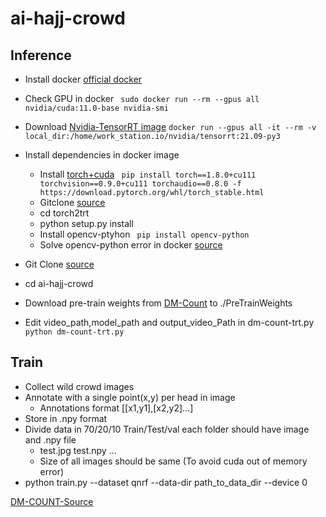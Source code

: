 # ai-hajj-crowd

## Inference
- Install docker [official docker](https://docs.nvidia.com/datacenter/cloud-native/container-toolkit/install-guide.html)
- Check GPU in docker 
  ``` sudo docker run --rm --gpus all nvidia/cuda:11.0-base nvidia-smi```
- Download [Nvidia-TensorRT image](https://ngc.nvidia.com/catalog/containers/nvidia:tensorrt)
  ``` docker run --gpus all -it --rm -v local_dir:/home/work_station.io/nvidia/tensorrt:21.09-py3 ``` 
- Install dependencies in docker image
  - Install [torch+cuda](https://pytorch.org/get-started/previous-versions/)
    ``` pip install torch==1.8.0+cu111 torchvision==0.9.0+cu111 torchaudio==0.8.0 -f https://download.pytorch.org/whl/torch_stable.html```
  - Gitclone [source](https://github.com/NVIDIA-AI-IOT/torch2trt)
  - cd torch2trt
  - python setup.py install
  - Install opencv-ptyhon
    ``` pip install opencv-python```
  - Solve opencv-python error in docker [source](https://github.com/conda-forge/pygridgen-feedstock/issues/10)

- Git Clone [source](https://github.com/ziaatmasterworks/ai-hajj-crowd)
- cd ai-hajj-crowd
- Download pre-train weights from [DM-Count](https://github.com/cvlab-stonybrook/DM-Count) to ./PreTrainWeights
- Edit video_path,model_path and output_video_Path in dm-count-trt.py
``` python dm-count-trt.py ```

## Train
- Collect wild crowd images
- Annotate with a single point(x,y) per head in image
    - Annotations format [[x1,y1],[x2,y2]...]
- Store in .npy format
- Divide data in 70/20/10 Train/Test/val each folder should have image and .npy file
     - test.jpg test.npy ...
     - Size of all images should be same (To avoid cuda out of memory error)
 - python train.py --dataset qnrf --data-dir path_to_data_dir --device 0

[DM-COUNT-Source](https://github.com/cvlab-stonybrook/DM-Count)
